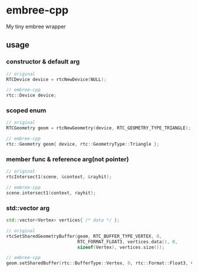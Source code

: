 # embree-cpp

My tiny embree wrapper

## usage

### constructor & default arg

```cpp
// original
RTCDevice device = rtcNewDevice(NULL);

// embree-cpp
rtc::Device device;
```

### scoped enum

```cpp
// original
RTCGeometry geom = rtcNewGeometry(device, RTC_GEOMETRY_TYPE_TRIANGLE);

// embree-cpp
rtc::Geometry geom{ device, rtc::GeometryType::Triangle };
```

### member func & reference arg(not pointer)

```cpp
// original
rtcIntersect1(scene, &context, &rayhit);

// embree-cpp
scene.intersect1(context, rayhit);
```

### std::vector arg

```cpp
std::vector<Vertex> vertices{ /* data */ };

// original
rtcSetSharedGeometryBuffer(geom, RTC_BUFFER_TYPE_VERTEX, 0,
                           RTC_FORMAT_FLOAT3, vertices.data(), 0,
                           sizeof(Vertex), vertices.size());

// embree-cpp
geom.setSharedBuffer(rtc::BufferType::Vertex, 0, rtc::Format::Float3, vertices);
```
